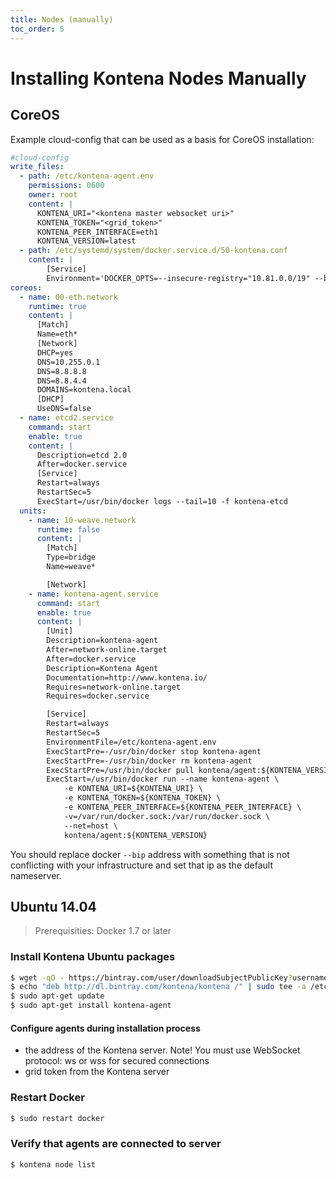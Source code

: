 ```yaml
---
title: Nodes (manually)
toc_order: 5
---
```


# Installing Kontena Nodes Manually

## CoreOS

Example cloud-config that can be used as a basis for CoreOS installation:

```yaml
#cloud-config
write_files:
  - path: /etc/kontena-agent.env
    permissions: 0600
    owner: root
    content: |
      KONTENA_URI="<kontena master websocket uri>"
      KONTENA_TOKEN="<grid_token>"
      KONTENA_PEER_INTERFACE=eth1
      KONTENA_VERSION=latest
  - path: /etc/systemd/system/docker.service.d/50-kontena.conf
    content: |
        [Service]
        Environment='DOCKER_OPTS=--insecure-registry="10.81.0.0/19" --bip="10.255.0.1/16"'
coreos:
  - name: 00-eth.network
    runtime: true
    content: |
      [Match]
      Name=eth*
      [Network]
      DHCP=yes
      DNS=10.255.0.1
      DNS=8.8.8.8
      DNS=8.8.4.4
      DOMAINS=kontena.local
      [DHCP]
      UseDNS=false
  - name: etcd2.service
    command: start
    enable: true
    content: |
      Description=etcd 2.0
      After=docker.service
      [Service]
      Restart=always
      RestartSec=5
      ExecStart=/usr/bin/docker logs --tail=10 -f kontena-etcd
  units:
    - name: 10-weave.network
      runtime: false
      content: |
        [Match]
        Type=bridge
        Name=weave*

        [Network]
    - name: kontena-agent.service
      command: start
      enable: true
      content: |
        [Unit]
        Description=kontena-agent
        After=network-online.target
        After=docker.service
        Description=Kontena Agent
        Documentation=http://www.kontena.io/
        Requires=network-online.target
        Requires=docker.service

        [Service]
        Restart=always
        RestartSec=5
        EnvironmentFile=/etc/kontena-agent.env
        ExecStartPre=-/usr/bin/docker stop kontena-agent
        ExecStartPre=-/usr/bin/docker rm kontena-agent
        ExecStartPre=/usr/bin/docker pull kontena/agent:${KONTENA_VERSION}
        ExecStart=/usr/bin/docker run --name kontena-agent \
            -e KONTENA_URI=${KONTENA_URI} \
            -e KONTENA_TOKEN=${KONTENA_TOKEN} \
            -e KONTENA_PEER_INTERFACE=${KONTENA_PEER_INTERFACE} \
            -v=/var/run/docker.sock:/var/run/docker.sock \
            --net=host \
            kontena/agent:${KONTENA_VERSION}
```

You should replace docker `--bip` address with something that is not conflicting with your infrastructure and set that ip as the default nameserver.

## Ubuntu 14.04

> Prerequisities: Docker 1.7 or later

### Install Kontena Ubuntu packages

```sh
$ wget -qO - https://bintray.com/user/downloadSubjectPublicKey?username=bintray | sudo apt-key add -
$ echo "deb http://dl.bintray.com/kontena/kontena /" | sudo tee -a /etc/apt/sources.list
$ sudo apt-get update
$ sudo apt-get install kontena-agent
```

#### Configure agents during installation process
* the address of the Kontena server. Note! You must use WebSocket protocol: ws or wss for secured connections
* grid token from the Kontena server

### Restart Docker

```sh
$ sudo restart docker
```

### Verify that agents are connected to server

```sh
$ kontena node list
```
